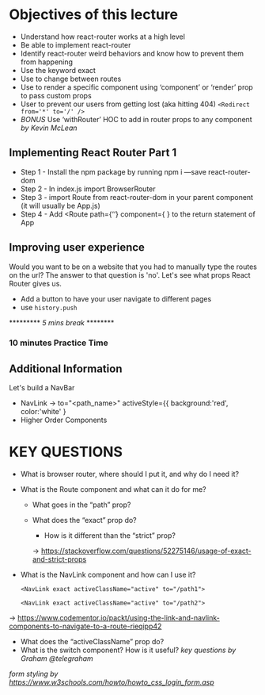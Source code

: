 # Objectives of this lecture #

* Understand how react-router works at a high level
* Be able to implement react-router
* Identify react-router weird behaviors and know how to prevent them from happening
* Use the keyword exact
* Use <Switch> to change between routes
* Use <Route> to render a specific component using ‘component’ or ‘render’ prop to pass custom props
* User <Redirect> to prevent our users from getting lost (aka hitting 404)
`<Redirect from='*' to='/' />`
* *BONUS* Use ‘withRouter’ HOC to add in router props to any component
_by Kevin McLean_


## Implementing React Router Part 1 ##
* Step 1 - Install the npm package by running npm i —save  react-router-dom 
* Step 2 - In index.js import BrowserRouter
* Step 3 - import Route from react-router-dom in your parent component (it will usually be App.js)
* Step 4 - Add <Route path={‘<name-of-the-path>‘} component={ <name-of-component />} to the return statement of App


## Improving user experience ##
Would you want to be on a website that you had to manually type the routes on the url?
The answer to that question is 'no'.
Let's see what props React Router gives us.

* Add a button to have your user navigate to different pages
* use `history.push`

********* _5 mins break_ ********

### 10 minutes Practice Time ###

## Additional Information ##
Let's build a NavBar
* NavLink ->
to="<path_name>"
activeStyle={{
background:'red',
color:'white'
}
* Higher Order Components


# KEY QUESTIONS

- What is browser router, where should I put it, and why do I need it?
- What is the Route component and what can it do for me?
  - What goes in the “path” prop?
  - What does the “exact” prop do?
    * How is it different than the “strict” prop?

    -> https://stackoverflow.com/questions/52275146/usage-of-exact-and-strict-props
- What is the NavLink component and how can I use it?

    `<NavLink exact activeClassName="active" to="/path1">`
    
    `<NavLink exact activeClassName="active" to="/path2">`
    
 -> https://www.codementor.io/packt/using-the-link-and-navlink-components-to-navigate-to-a-route-rieqipp42
  - What does the “activeClassName” prop do?
- What is the switch component? How is it useful?
_key questions by Graham @telegraham_

_form styling by https://www.w3schools.com/howto/howto_css_login_form.asp_
